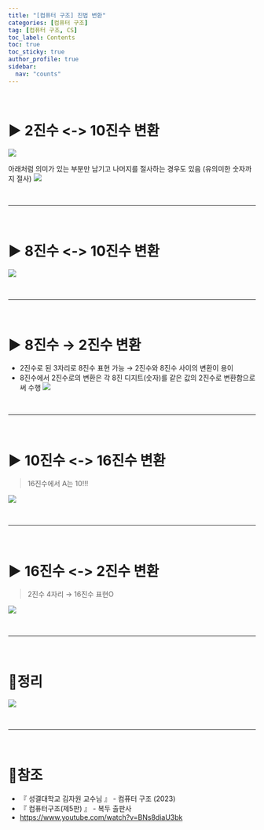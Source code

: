 ```yaml
---
title: "[컴퓨터 구조] 진법 변환"
categories: [컴퓨터 구조]
tag: [컴퓨터 구조, CS]
toc_label: Contents
toc: true
toc_sticky: true
author_profile: true
sidebar:
  nav: "counts"
---
```


<br>

# ▶ 2진수 <-> 10진수 변환

![](https://velog.velcdn.com/images/sieunpark/post/89167246-ae41-4ccc-a8f8-c0e52c8d72d9/image.png)

아래처럼 의미가 있는 부분만 남기고 나머지를 절사하는 경우도 있음 (유의미한 숫자까지 절사) ![](https://velog.velcdn.com/images/sieunpark/post/489098d5-c385-455c-87ea-9117cbe6547a/image.png)

<br>

---

<br>

# ▶ 8진수 <-> 10진수 변환

![](https://velog.velcdn.com/images/sieunpark/post/89e8b81d-0dcc-450d-8f9a-c78697f5984d/image.png)

<br>

---

<br>

# ▶ 8진수 → 2진수 변환

- 2진수로 된 3자리로 8진수 표현 가능 → 2진수와 8진수 사이의 변환이 용이
- 8진수에서 2진수로의 변환은 각 8진 디지트(숫자)를 같은 값의 2진수로 변환함으로써 수행
  ![](https://velog.velcdn.com/images/sieunpark/post/b7efbc56-73fe-4ea9-ab87-f234673bc9f3/image.png)

<br>

---

<br>

# ▶ 10진수 <-> 16진수 변환

> 16진수에서 A는 10!!!

![](https://velog.velcdn.com/images/sieunpark/post/cea8e34b-e257-413f-8ea5-341f1ed4283c/image.png)

<br>

---

<br>

# ▶ 16진수 <-> 2진수 변환

> 2진수 4자리 → 16진수 표현O

![](https://velog.velcdn.com/images/sieunpark/post/25166810-cd7c-46f9-ab06-8d9fae2096f7/image.png)

<br>

---

<br>

# 🔖정리

![](https://velog.velcdn.com/images/sieunpark/post/11288af7-2324-4801-a5b7-6a2baadd25ad/image.png)

<br>

---

<br>

# 📎참조

- 『 성결대학교 김자원 교수님 』 - 컴퓨터 구조 (2023)
- 『 컴퓨터구조(제5판) 』 - 복두 출판사
- https://www.youtube.com/watch?v=BNs8diaU3bk
